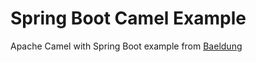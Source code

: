 # Spring Boot Camel Example
Apache Camel with Spring Boot example from [Baeldung](https://www.baeldung.com/apache-camel-spring-boot)